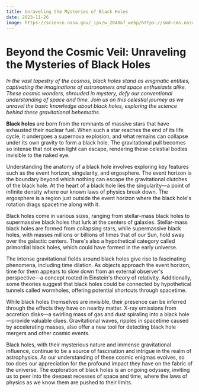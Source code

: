 ```yaml
---
title: Unraveling the Mysteries of Black Holes
date: 2023-11-26
image: https://science.nasa.gov/_ipx/w_2048&f_webp/https://smd-cms.nasa.gov/wp-content/uploads/2023/09/blackhole_1600.jpg%3Fw=1600
---
```


# Beyond the Cosmic Veil: Unraveling the Mysteries of Black Holes

_In the vast tapestry of the cosmos, black holes stand as enigmatic entities, captivating the imaginations of astronomers and space enthusiasts alike. These cosmic wonders, shrouded in mystery, defy our conventional understanding of space and time. Join us on this celestial journey as we unravel the basic knowledge about black holes, exploring the science behind these gravitational behemoths._

**Black holes** are born from the remnants of massive stars that have exhausted their nuclear fuel. When such a star reaches the end of its life cycle, it undergoes a supernova explosion, and what remains can collapse under its own gravity to form a black hole. The gravitational pull becomes so intense that not even light can escape, rendering these celestial bodies invisible to the naked eye.

Understanding the anatomy of a black hole involves exploring key features such as the event horizon, singularity, and ergosphere. The event horizon is the boundary beyond which nothing can escape the gravitational clutches of the black hole. At the heart of a black hole lies the singularity—a point of infinite density where our known laws of physics break down. The ergosphere is a region just outside the event horizon where the black hole's rotation drags spacetime along with it.

Black holes come in various sizes, ranging from stellar-mass black holes to supermassive black holes that lurk at the centers of galaxies. Stellar-mass black holes are formed from collapsing stars, while supermassive black holes, with masses millions or billions of times that of our Sun, hold sway over the galactic centers. There's also a hypothetical category called primordial black holes, which could have formed in the early universe.

The intense gravitational fields around black holes give rise to fascinating phenomena, including time dilation. As objects approach the event horizon, time for them appears to slow down from an external observer's perspective—a concept rooted in Einstein's theory of relativity. Additionally, some theories suggest that black holes could be connected by hypothetical tunnels called wormholes, offering potential shortcuts through spacetime.

While black holes themselves are invisible, their presence can be inferred through the effects they have on nearby matter. X-ray emissions from accretion disks—a swirling mass of gas and dust spiraling into a black hole—provide valuable clues. Gravitational waves, ripples in spacetime caused by accelerating masses, also offer a new tool for detecting black hole mergers and other cosmic events.

Black holes, with their mysterious nature and immense gravitational influence, continue to be a source of fascination and intrigue in the realm of astrophysics. As our understanding of these cosmic enigmas evolves, so too does our appreciation for the profound impact they have on the fabric of the universe. The exploration of black holes is an ongoing odyssey, inviting us to peer into the deepest recesses of space and time, where the laws of physics as we know them are pushed to their limits.
